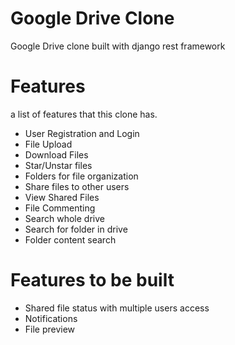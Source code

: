 # Google Drive Clone
Google Drive clone built with django rest framework

# Features
a list of  features that this clone has.

- User Registration and Login
- File Upload
- Download Files
- Star/Unstar files
- Folders for file organization
- Share files to other users
- View Shared Files
- File Commenting
- Search whole drive
- Search for folder in drive
- Folder content search

# Features to be built
- Shared file status with multiple users access
- Notifications
- File preview 
